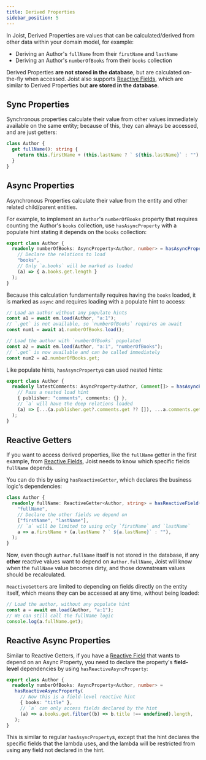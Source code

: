 ```yaml
---
title: Derived Properties
sidebar_position: 5
---
```


In Joist, Derived Properties are values that can be calculated/derived from other data within your domain model, for example:

* Deriving an Author's `fullName` from their `firstName` and `lastName`
* Deriving an Author's `numberOfBooks` from their `books` collection

Derived Properties **are not stored in the database**, but are calculated on-the-fly when accessed. Joist also supports [Reactive Fields](./reactive-fields), which are similar to Derived Properties but **are stored in the database**.

## Sync Properties

Synchronous properties calculate their value from other values immediately available on the same entity; because of this, they can always be accessed, and are just getters:

```ts
class Author {
  get fullName(): string {
    return this.firstName + (this.lastName ? ` ${this.lastName}` : "");
  }
}
```

## Async Properties

Asynchronous Properties calculate their value from the entity and other related child/parent entities.

For example, to implement an `Author`'s `numberOfBooks` property that requires counting the Author's `books` collection, use `hasAsyncProperty` with a populate hint stating it depends on the `books` collection:

```typescript
export class Author {
  readonly numberOfBooks: AsyncProperty<Author, number> = hasAsyncProperty(
    // Declare the relations to load
    "books",
    // Only `a.books` will be marked as loaded
    (a) => { a.books.get.length }
  );
}
```

Because this calculation fundamentally requires having the `books` loaded, it is marked as `async` and requires loading with a populate hint to access:

```typescript
// Load an author without any populate hints
const a1 = await em.load(Author, "a:1");
// `.get` is not available, so `numberOfBooks` requires an await
const num1 = await a1.numberOfBooks.load();

// Load the author with `numberOfBooks` populated
const a2 = await em.load(Author, "a:1", "numberOfBooks");
// `.get` is now available and can be called immediately
const num2 = a2.numberOfBooks.get;
```

Like populate hints, `hasAsyncProperty`s can used nested hints:

```typescript
export class Author {
  readonly latestComments: AsyncProperty<Author, Comment[]> = hasAsyncProperty(
    // Pass a nested load hint
    { publisher: "comments", comments: {} },
    // `a` will have the deep relations loaded
    (a) => [...(a.publisher.get?.comments.get ?? []), ...a.comments.get],
  );
}
```

## Reactive Getters

If you want to access derived properties, like the `fullName` getter in the first example, from [Reactive Fields](./reactive-fields), Joist needs to know which specific fields `fullName` depends.

You can do this by using `hasReactiveGetter`, which declares the business logic's dependencies:

```typescript
class Author {
  readonly fullName: ReactiveGetter<Author, string> = hasReactiveField(
    "fullName",
    // Declare the other fields we depend on
    ["firstName", "lastName"],
    // `a` will be limited to using only `firstName` and `lastName`
    a => a.firstName + (a.lastName ? ` ${a.lastName}` : ""),
  );
}
```

Now, even though `Author.fullName` itself is not stored in the database, if any __other__ reactive values want to depend on `Author.fullName`, Joist will know when the `fullName` value becomes dirty, and those downstream values should be recalculated.

`ReactiveGetter`s are limited to depending on fields directly on the entity itself, which means they can be accessed at any time, without being loaded:

```typescript
// Load the author, without any populate hint
const a = await em.load(Author, "a:1");
// We can still call the fullName logic
console.log(a.fullName.get);
```

## Reactive Async Properties

Similar to Reactive Getters, if you have a [Reactive Field](./reactive-fields) that wants to depend on an Async Property, you need to declare the property's **field-level** dependencies by using `hasReactiveAsyncProperty`:

```typescript
export class Author {
  readonly numberOfBooks: AsyncProperty<Author, number> =
   hasReactiveAsyncProperty(
     // Now this is a field-level reactive hint
     { books: "title" },
     // `a` can only access fields declared by the hint
     (a) => a.books.get.filter((b) => b.title !== undefined).length,
   );
}
```

This is similar to regular `hasAsyncProperty`s, except that the hint declares the specific fields that the lambda uses, and the lambda will be restricted from using any field not declared in the hint. 

